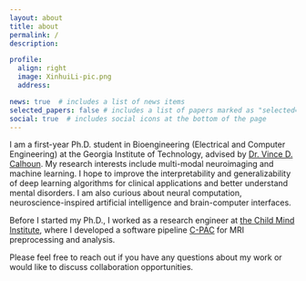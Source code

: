 ```yaml
---
layout: about
title: about
permalink: /
description:

profile:
  align: right
  image: XinhuiLi-pic.png
  address: 

news: true  # includes a list of news items
selected_papers: false # includes a list of papers marked as "selected={true}"
social: true  # includes social icons at the bottom of the page
---
```


I am a first-year Ph.D. student in Bioengineering (Electrical and Computer Engineering) at the Georgia Institute of Technology, advised by [Dr. Vince D. Calhoun](https://scholar.google.com/citations?user=WNOoGKIAAAAJ&hl=en). My research interests include multi-modal neuroimaging and machine learning. I hope to improve the interpretability and generalizability of deep learning algorithms for clinical applications and better understand mental disorders. I am also curious about neural computation, neuroscience-inspired artificial intelligence and brain-computer interfaces.

Before I started my Ph.D., I worked as a research engineer at [the Child Mind Institute](https://childmind.org/), where I developed a software pipeline [C-PAC](https://fcp-indi.github.io/) for MRI preprocessing and analysis.

Please feel free to reach out if you have any questions about my work or would like to discuss collaboration opportunities.